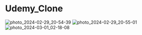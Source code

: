 # Udemy_Clone
![photo_2024-02-29_20-54-39](https://github.com/ayaelhenawy/Udemy_Clone/assets/105563940/37a5e08f-afbf-4191-b8cc-b9f0db424ab1)
![photo_2024-02-29_20-55-01](https://github.com/ayaelhenawy/Udemy_Clone/assets/105563940/3555169e-5adf-4965-b473-d911ecbeca6f)
![photo_2024-03-01_02-18-08](https://github.com/ayaelhenawy/Udemy_Clone/assets/105563940/a0d7f206-a50a-4019-bb94-62de4af20a32)
